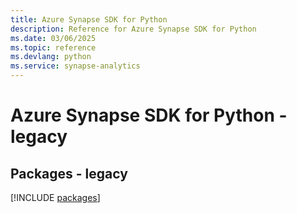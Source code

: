 ```yaml
---
title: Azure Synapse SDK for Python
description: Reference for Azure Synapse SDK for Python
ms.date: 03/06/2025
ms.topic: reference
ms.devlang: python
ms.service: synapse-analytics
---
```

# Azure Synapse SDK for Python - legacy
## Packages - legacy
[!INCLUDE [packages](synapse-index.md)]